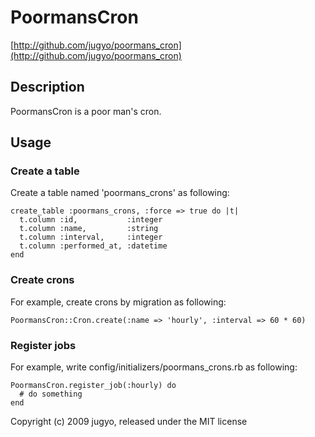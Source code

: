 # PoormansCron

[http://github.com/jugyo/poormans_cron](http://github.com/jugyo/poormans_cron)

## Description

PoormansCron is a poor man's cron.

## Usage

### Create a table

Create a table named 'poormans_crons' as following:

    create_table :poormans_crons, :force => true do |t|
      t.column :id,           :integer
      t.column :name,         :string
      t.column :interval,     :integer
      t.column :performed_at, :datetime
    end

### Create crons

For example, create crons by migration as following:

    PoormansCron::Cron.create(:name => 'hourly', :interval => 60 * 60)

### Register jobs

For example, write config/initializers/poormans_crons.rb as following:

    PoormansCron.register_job(:hourly) do
      # do something
    end

Copyright (c) 2009 jugyo, released under the MIT license
